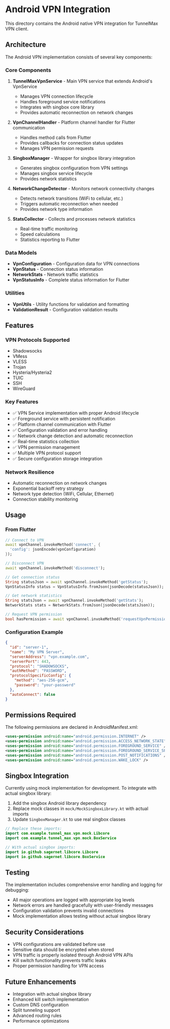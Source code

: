 # Android VPN Integration

This directory contains the Android native VPN integration for TunnelMax VPN client.

## Architecture

The Android VPN implementation consists of several key components:

### Core Components

1. **TunnelMaxVpnService** - Main VPN service that extends Android's VpnService
   - Manages VPN connection lifecycle
   - Handles foreground service notifications
   - Integrates with singbox core library
   - Provides automatic reconnection on network changes

2. **VpnChannelHandler** - Platform channel handler for Flutter communication
   - Handles method calls from Flutter
   - Provides callbacks for connection status updates
   - Manages VPN permission requests

3. **SingboxManager** - Wrapper for singbox library integration
   - Generates singbox configuration from VPN settings
   - Manages singbox service lifecycle
   - Provides network statistics

4. **NetworkChangeDetector** - Monitors network connectivity changes
   - Detects network transitions (WiFi to cellular, etc.)
   - Triggers automatic reconnection when needed
   - Provides network type information

5. **StatsCollector** - Collects and processes network statistics
   - Real-time traffic monitoring
   - Speed calculations
   - Statistics reporting to Flutter

### Data Models

- **VpnConfiguration** - Configuration data for VPN connections
- **VpnStatus** - Connection status information
- **NetworkStats** - Network traffic statistics
- **VpnStatusInfo** - Complete status information for Flutter

### Utilities

- **VpnUtils** - Utility functions for validation and formatting
- **ValidationResult** - Configuration validation results

## Features

### VPN Protocols Supported
- Shadowsocks
- VMess
- VLESS
- Trojan
- Hysteria/Hysteria2
- TUIC
- SSH
- WireGuard

### Key Features
- ✅ VPN Service implementation with proper Android lifecycle
- ✅ Foreground service with persistent notification
- ✅ Platform channel communication with Flutter
- ✅ Configuration validation and error handling
- ✅ Network change detection and automatic reconnection
- ✅ Real-time statistics collection
- ✅ VPN permission management
- ✅ Multiple VPN protocol support
- ✅ Secure configuration storage integration

### Network Resilience
- Automatic reconnection on network changes
- Exponential backoff retry strategy
- Network type detection (WiFi, Cellular, Ethernet)
- Connection stability monitoring

## Usage

### From Flutter

```dart
// Connect to VPN
await vpnChannel.invokeMethod('connect', {
  'config': jsonEncode(vpnConfiguration)
});

// Disconnect VPN
await vpnChannel.invokeMethod('disconnect');

// Get connection status
String statusJson = await vpnChannel.invokeMethod('getStatus');
VpnStatusInfo status = VpnStatusInfo.fromJson(jsonDecode(statusJson));

// Get network statistics
String statsJson = await vpnChannel.invokeMethod('getStats');
NetworkStats stats = NetworkStats.fromJson(jsonDecode(statsJson));

// Request VPN permission
bool hasPermission = await vpnChannel.invokeMethod('requestVpnPermission');
```

### Configuration Example

```json
{
  "id": "server-1",
  "name": "My VPN Server",
  "serverAddress": "vpn.example.com",
  "serverPort": 443,
  "protocol": "SHADOWSOCKS",
  "authMethod": "PASSWORD",
  "protocolSpecificConfig": {
    "method": "aes-256-gcm",
    "password": "your-password"
  },
  "autoConnect": false
}
```

## Permissions Required

The following permissions are declared in AndroidManifest.xml:

```xml
<uses-permission android:name="android.permission.INTERNET" />
<uses-permission android:name="android.permission.ACCESS_NETWORK_STATE" />
<uses-permission android:name="android.permission.FOREGROUND_SERVICE" />
<uses-permission android:name="android.permission.FOREGROUND_SERVICE_SPECIAL_USE" />
<uses-permission android:name="android.permission.POST_NOTIFICATIONS" />
<uses-permission android:name="android.permission.WAKE_LOCK" />
```

## Singbox Integration

Currently using mock implementation for development. To integrate with actual singbox library:

1. Add the singbox Android library dependency
2. Replace mock classes in `mock/MockSingboxLibrary.kt` with actual imports
3. Update `SingboxManager.kt` to use real singbox classes

```kotlin
// Replace these imports:
import com.example.tunnel_max.vpn.mock.Libcore
import com.example.tunnel_max.vpn.mock.BoxService

// With actual singbox imports:
import io.github.sagernet.libcore.Libcore
import io.github.sagernet.libcore.BoxService
```

## Testing

The implementation includes comprehensive error handling and logging for debugging:

- All major operations are logged with appropriate log levels
- Network errors are handled gracefully with user-friendly messages
- Configuration validation prevents invalid connections
- Mock implementation allows testing without actual singbox library

## Security Considerations

- VPN configurations are validated before use
- Sensitive data should be encrypted when stored
- VPN traffic is properly isolated through Android VPN APIs
- Kill switch functionality prevents traffic leaks
- Proper permission handling for VPN access

## Future Enhancements

- Integration with actual singbox library
- Enhanced kill switch implementation
- Custom DNS configuration
- Split tunneling support
- Advanced routing rules
- Performance optimizations